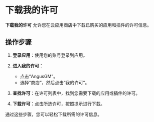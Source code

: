 # 下载我的许可

**下载我的许可** 允许您在云应用商店中下载已购买的应用和插件的许可信息。

## 操作步骤

1. **登录应用**：使用您的账号登录到应用。

2. **进入我的许可**：
    - 点击“AngusGM”。
    - 选择“商店”，然后点击“我的许可”。

3. **查找许可**：在许可列表中，找到您需要下载的应用或插件的许可。

4. **下载许可**：点击所选许可，按照提示进行下载。

通过这些步骤，您可以轻松下载所需的许可信息。